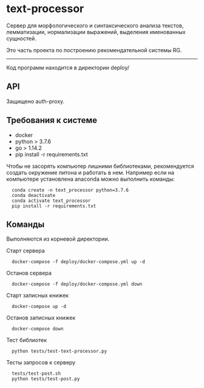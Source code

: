 # text-processor

Сервер для морфологического и синтаксического анализа текстов, лемматизации, 
нормализации выражений, выделения именованных сущностей.

Это часть проекта по построению рекомендательной системы RG.

-----------------------------------------


Код программ находится в директории deploy/

API
----
Защищено auth-proxy.


Требования к системе
---------

- docker
- python > 3.7.6
- go > 1.14.2
- pip install -r requirements.txt 

Чтобы не засорять компьютер лишними библиотеками, 
рекомендуется создать окружение питона и работать в нем.
Например если на компьютере установлена anaconda можно выполнить команды:

      conda create -n text_processor python=3.7.6  
      conda deactivate 
      conda activate text_processor
      pip install -r requirements.txt 

Команды
--------
Выполняются из корневой директории.


Старт сервера

      docker-compose -f deploy/docker-compose.yml up -d  

Останов сервера
   
      docker-compose -f deploy/docker-compose.yml down  

Старт записных книжек

      docker-compose up -d

Останов записных книжек

      docker-compose down





Тест библиотек

      python tests/test-text-processor.py 


Тесты запросов к серверу

      tests/test-post.sh   
      python tests/test-post.py 

